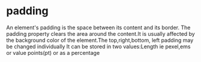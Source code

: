 # padding
An element's padding is the space between its content and its border.
The padding property clears the area around the content.It is usually affected by the background color of the element.The top,right,bottom, left padding may be changed individually
It can be stored in two values:Length ie pexel,ems or value points(pt) or as a percentage
